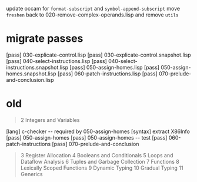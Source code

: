 update occam for `format-subscript` and `symbol-append-subscript`
move `freshen` back to 020-remove-complex-operands.lisp and remove `utils`

# migrate passes

[pass] 030-explicate-control.lisp
[pass] 030-explicate-control.snapshot.lisp
[pass] 040-select-instructions.lisp
[pass] 040-select-instructions.snapshot.lisp
[pass] 050-assign-homes.lisp
[pass] 050-assign-homes.snapshot.lisp
[pass] 060-patch-instructions.lisp
[pass] 070-prelude-and-conclusion.lisp

# old

> 2 Integers and Variables

[lang] c-checker -- required by 050-assign-homes
[syntax] extract X86Info
[pass] 050-assign-homes
[pass] 050-assign-homes -- test
[pass] 060-patch-instructions
[pass] 070-prelude-and-conclusion

> 3 Register Allocation
> 4 Booleans and Conditionals
> 5 Loops and Dataflow Analysis
> 6 Tuples and Garbage Collection
> 7 Functions
> 8 Lexically Scoped Functions
> 9 Dynamic Typing
> 10 Gradual Typing
> 11 Generics
